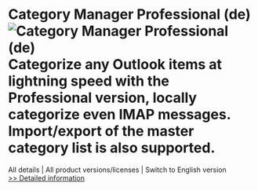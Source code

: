 # Category Manager Professional (de)<br />![Category Manager Professional (de)](https://mycommerce.akamaized.net/api/pimages/P300136655/BIG/300136655.PNG)<br />Categorize any Outlook items at lightning speed with the Professional version, locally categorize even IMAP messages. Import/export of the master category list is also supported.
All details | All product versions/licenses | Switch to English version<br />[>> Detailed information](https://secure.shareit.com/shareit/product.html?productid=300136655&affiliateid=200057808)